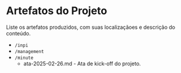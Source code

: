 # Artefatos do Projeto

Liste os artefatos produzidos, com suas localizaçãoes e descrição do conteúdo.

- `/inpi`
- `/management`
- `/minute`
  - ata-2025-02-26.md - Ata de kick-off do projeto.
